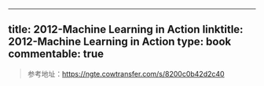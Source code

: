 
---
title: 2012-Machine Learning in Action
linktitle: 2012-Machine Learning in Action
type: book
commentable: true
---

> 参考地址：https://ngte.cowtransfer.com/s/8200c0b42d2c40

    